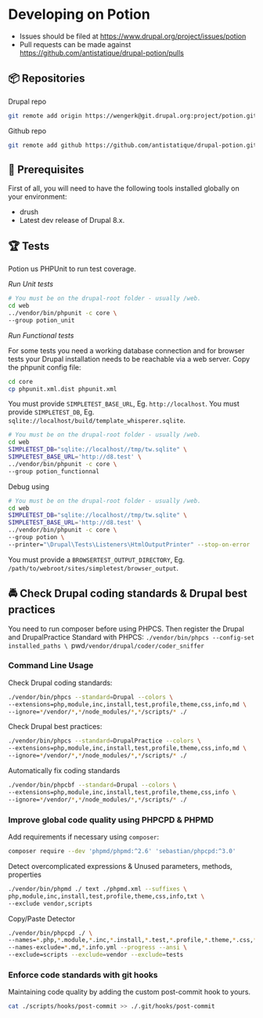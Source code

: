 # Developing on Potion

* Issues should be filed at
https://www.drupal.org/project/issues/potion
* Pull requests can be made against
https://github.com/antistatique/drupal-potion/pulls

## 📦 Repositories

Drupal repo

  ```bash
  git remote add origin https://wengerk@git.drupal.org:project/potion.git
  ```

Github repo

  ```bash
  git remote add github https://github.com/antistatique/drupal-potion.git
  ```

## 🔧 Prerequisites

First of all, you will need to have the following tools installed
globally on your environment:

  * drush
  * Latest dev release of Drupal 8.x.

## 🏆 Tests

Potion us PHPUnit to run test coverage.

*Run Unit tests*

  ```bash
  # You must be on the drupal-root folder - usually /web.
  cd web
  ../vendor/bin/phpunit -c core \
  --group potion_unit
  ```

*Run Functional tests*

For some tests you need a working database connection and for browser tests
your Drupal installation needs to be reachable via a web server.
Copy the phpunit config file:

  ```bash
  cd core
  cp phpunit.xml.dist phpunit.xml
  ```

You must provide `SIMPLETEST_BASE_URL`, Eg. `http://localhost`.
You must provide `SIMPLETEST_DB`,
Eg. `sqlite://localhost/build/template_whisperer.sqlite`.

  ```bash
  # You must be on the drupal-root folder - usually /web.
  cd web
  SIMPLETEST_DB="sqlite://localhost//tmp/tw.sqlite" \
  SIMPLETEST_BASE_URL='http://d8.test' \
  ../vendor/bin/phpunit -c core \
  --group potion_functionnal
  ```

Debug using

  ```bash
  # You must be on the drupal-root folder - usually /web.
  cd web
  SIMPLETEST_DB="sqlite://localhost//tmp/tw.sqlite" \
  SIMPLETEST_BASE_URL='http://d8.test' \
  ../vendor/bin/phpunit -c core \
  --group potion \
  --printer="\Drupal\Tests\Listeners\HtmlOutputPrinter" --stop-on-error
  ```

You must provide a `BROWSERTEST_OUTPUT_DIRECTORY`,
Eg. `/path/to/webroot/sites/simpletest/browser_output`.

## 🚔 Check Drupal coding standards & Drupal best practices

You need to run composer before using PHPCS. Then register the Drupal
and DrupalPractice Standard with PHPCS:
`./vendor/bin/phpcs --config-set installed_paths \
`pwd`/vendor/drupal/coder/coder_sniffer`

### Command Line Usage

Check Drupal coding standards:

  ```bash
  ./vendor/bin/phpcs --standard=Drupal --colors \
  --extensions=php,module,inc,install,test,profile,theme,css,info,md \
  --ignore=*/vendor/*,*/node_modules/*,*/scripts/* ./
  ```

Check Drupal best practices:

  ```bash
  ./vendor/bin/phpcs --standard=DrupalPractice --colors \
  --extensions=php,module,inc,install,test,profile,theme,css,info,md \
  --ignore=*/vendor/*,*/node_modules/*,*/scripts/* ./
  ```

Automatically fix coding standards

  ```bash
  ./vendor/bin/phpcbf --standard=Drupal --colors \
  --extensions=php,module,inc,install,test,profile,theme,css,info \
  --ignore=*/vendor/*,*/node_modules/*,*/scripts/* ./
  ```

### Improve global code quality using PHPCPD & PHPMD

Add requirements if necessary using `composer`:

  ```bash
  composer require --dev 'phpmd/phpmd:^2.6' 'sebastian/phpcpd:^3.0'
  ```

Detect overcomplicated expressions & Unused parameters, methods, properties

  ```bash
  ./vendor/bin/phpmd ./ text ./phpmd.xml --suffixes \
  php,module,inc,install,test,profile,theme,css,info,txt \
  --exclude vendor,scripts
  ```

Copy/Paste Detector

  ```bash
  ./vendor/bin/phpcpd ./ \
  --names=*.php,*.module,*.inc,*.install,*.test,*.profile,*.theme,*.css,*.info,*.txt \
  --names-exclude=*.md,*.info.yml --progress --ansi \
  --exclude=scripts --exclude=vendor --exclude=tests
  ```

### Enforce code standards with git hooks

Maintaining code quality by adding the custom post-commit hook to yours.

  ```bash
  cat ./scripts/hooks/post-commit >> ./.git/hooks/post-commit
  ```
